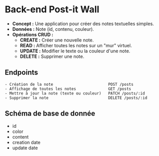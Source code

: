 # Back-end Post-it Wall
* **Concept :** Une application pour créer des notes textuelles simples.
* **Données :** Note (id, contenu, couleur).
* **Opérations CRUD :**
    * **CREATE :** Créer une nouvelle note.
    * **READ :** Afficher toutes les notes sur un "mur" virtuel.
    * **UPDATE :** Modifier le texte ou la couleur d'une note.
    * **DELETE :** Supprimer une note.

## Endpoints 
```
- Création de la note                        POST /posts
- Affichage de toutes les notes              GET /posts
- Mettre à jour la note (texte ou couleur)   PATCH /posts/:id 
- Supprimer la note                          DELETE /posts/:id
```
## Schéma de base de donnée
- id
- color
- content
- creation date
- update date
